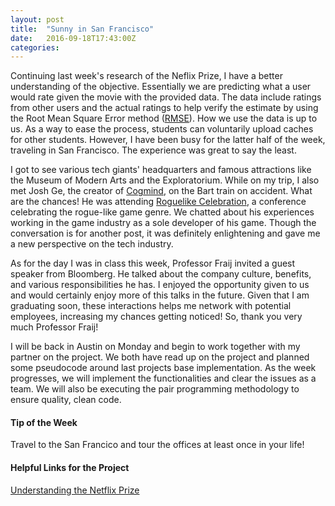 ```yaml
---
layout: post
title:  "Sunny in San Francisco"
date:   2016-09-18T17:43:00Z
categories:
---
```


Continuing last week's research of the Neflix Prize, I have a better understanding of the objective. Essentially we are predicting what a user would rate given the movie with the provided data. The data include ratings from other users and the actual ratings to help verify the estimate by using the Root Mean Square Error method ([RMSE][RMSE-link]). How we use the data is up to us. As a way to ease the process, students can voluntarily upload caches for other students. However, I have been busy for the latter half of the week, traveling in San Francisco. The experience was great to say the least.

I got to see various tech giants' headquarters and famous attractions like the Museum of Modern Arts and the Exploratorium. While on my trip, I also met Josh Ge, the creator of [Cogmind][cog-link], on the Bart train on accident. What are the chances! He was attending [Roguelike Celebration][rogue-link], a conference celebrating the rogue-like game genre. We chatted about his experiences working in the game industry as a sole developer of his game. Though the conversation is for another post, it was definitely enlightening and gave me a new perspective on the tech industry.

As for the day I was in class this week, Professor Fraij invited a guest speaker from Bloomberg. He talked about the company culture, benefits, and various responsibilities he has. I enjoyed the opportunity given to us and would certainly enjoy more of this talks in the future. Given that I am graduating soon, these interactions helps me network with potential employees, increasing my chances getting noticed! So, thank you very much Professor Fraij! 

I will be back in Austin on Monday and begin to work together with my partner on the project. We both have read up on the project and planned some pseudocode around last projects base implementation. As the week progresses, we will implement the functionalities and clear the issues as a team. We will also be executing the pair programming methodology to ensure quality, clean code.

#### Tip of the Week
Travel to the San Francico and tour the offices at least once in your life!

#### Helpful Links for the Project

[Understanding the Netflix Prize][netflix-overview]

[netflix-project]:	http://www.cs.utexas.edu/~fares/cs373f16/CS%20373_files/projects/Netflix.html
[netflix-overview]: http://blog.echen.me/2011/10/24/winning-the-netflix-prize-a-summary/
[RMSE-link]: 		https://en.wikipedia.org/wiki/Root-mean-square_deviation
[cog-link]:			http://www.gridsagegames.com/cogmind/
[rogue-link]:		https://roguelike.club/